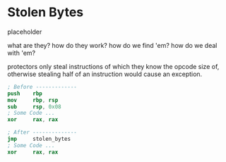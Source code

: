 # Stolen Bytes

placeholder

what are they? how do they work? how do we find 'em? how do we deal with 'em?

protectors only steal instructions of which they know the opcode size of, otherwise stealing half of an instruction would cause an exception.

```nasm
; Before -------------
push    rbp
mov     rbp, rsp
sub     rsp, 0x08
; Some Code ...
xor     rax, rax

; After --------------
jmp     stolen_bytes
; Some Code ...
xor     rax, rax

```
